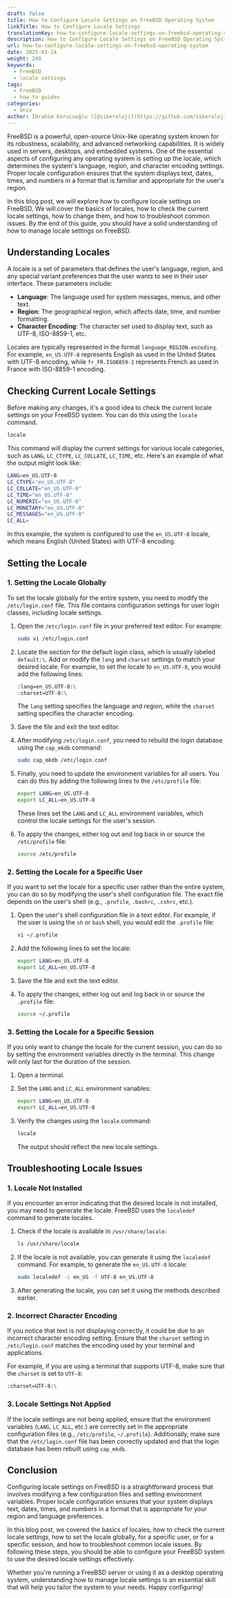 ```yaml
---
draft: false
title: How to Configure Locale Settings on FreeBSD Operating System
linkTitle: How to Configure Locale Settings
translationKey: how-to-configure-locale-settings-on-freebsd-operating-system
description: How to Configure Locale Settings on FreeBSD Operating System
url: how-to-configure-locale-settings-on-freebsd-operating-system
date: 2025-03-14
weight: 240
keywords:
  - FreeBSD
  - locale settings
tags:
  - FreeBSD
  - how-to guides
categories:
  - Unix
author: İbrahim Korucuoğlu ([@siberoloji](https://github.com/siberoloji))
---
```

FreeBSD is a powerful, open-source Unix-like operating system known for its robustness, scalability, and advanced networking capabilities. It is widely used in servers, desktops, and embedded systems. One of the essential aspects of configuring any operating system is setting up the locale, which determines the system's language, region, and character encoding settings. Proper locale configuration ensures that the system displays text, dates, times, and numbers in a format that is familiar and appropriate for the user's region.

In this blog post, we will explore how to configure locale settings on FreeBSD. We will cover the basics of locales, how to check the current locale settings, how to change them, and how to troubleshoot common issues. By the end of this guide, you should have a solid understanding of how to manage locale settings on FreeBSD.

## Understanding Locales

A locale is a set of parameters that defines the user's language, region, and any special variant preferences that the user wants to see in their user interface. These parameters include:

- **Language**: The language used for system messages, menus, and other text.
- **Region**: The geographical region, which affects date, time, and number formatting.
- **Character Encoding**: The character set used to display text, such as UTF-8, ISO-8859-1, etc.

Locales are typically represented in the format `language_REGION.encoding`. For example, `en_US.UTF-8` represents English as used in the United States with UTF-8 encoding, while `fr_FR.ISO8859-1` represents French as used in France with ISO-8859-1 encoding.

## Checking Current Locale Settings

Before making any changes, it's a good idea to check the current locale settings on your FreeBSD system. You can do this using the `locale` command.

```sh
locale
```

This command will display the current settings for various locale categories, such as `LANG`, `LC_CTYPE`, `LC_COLLATE`, `LC_TIME`, etc. Here's an example of what the output might look like:

```sh
LANG=en_US.UTF-8
LC_CTYPE="en_US.UTF-8"
LC_COLLATE="en_US.UTF-8"
LC_TIME="en_US.UTF-8"
LC_NUMERIC="en_US.UTF-8"
LC_MONETARY="en_US.UTF-8"
LC_MESSAGES="en_US.UTF-8"
LC_ALL=
```

In this example, the system is configured to use the `en_US.UTF-8` locale, which means English (United States) with UTF-8 encoding.

## Setting the Locale

### 1. Setting the Locale Globally

To set the locale globally for the entire system, you need to modify the `/etc/login.conf` file. This file contains configuration settings for user login classes, including locale settings.

1. Open the `/etc/login.conf` file in your preferred text editor. For example:

   ```sh
   sudo vi /etc/login.conf
   ```

2. Locate the section for the default login class, which is usually labeled `default:\`. Add or modify the `lang` and `charset` settings to match your desired locale. For example, to set the locale to `en_US.UTF-8`, you would add the following lines:

   ```sh
   :lang=en_US.UTF-8:\
   :charset=UTF-8:\
   ```

   The `lang` setting specifies the language and region, while the `charset` setting specifies the character encoding.

3. Save the file and exit the text editor.

4. After modifying `/etc/login.conf`, you need to rebuild the login database using the `cap_mkdb` command:

   ```sh
   sudo cap_mkdb /etc/login.conf
   ```

5. Finally, you need to update the environment variables for all users. You can do this by adding the following lines to the `/etc/profile` file:

   ```sh
   export LANG=en_US.UTF-8
   export LC_ALL=en_US.UTF-8
   ```

   These lines set the `LANG` and `LC_ALL` environment variables, which control the locale settings for the user's session.

6. To apply the changes, either log out and log back in or source the `/etc/profile` file:

   ```sh
   source /etc/profile
   ```

### 2. Setting the Locale for a Specific User

If you want to set the locale for a specific user rather than the entire system, you can do so by modifying the user's shell configuration file. The exact file depends on the user's shell (e.g., `.profile`, `.bashrc`, `.cshrc`, etc.).

1. Open the user's shell configuration file in a text editor. For example, if the user is using the `sh` or `bash` shell, you would edit the `.profile` file:

   ```sh
   vi ~/.profile
   ```

2. Add the following lines to set the locale:

   ```sh
   export LANG=en_US.UTF-8
   export LC_ALL=en_US.UTF-8
   ```

3. Save the file and exit the text editor.

4. To apply the changes, either log out and log back in or source the `.profile` file:

   ```sh
   source ~/.profile
   ```

### 3. Setting the Locale for a Specific Session

If you only want to change the locale for the current session, you can do so by setting the environment variables directly in the terminal. This change will only last for the duration of the session.

1. Open a terminal.

2. Set the `LANG` and `LC_ALL` environment variables:

   ```sh
   export LANG=en_US.UTF-8
   export LC_ALL=en_US.UTF-8
   ```

3. Verify the changes using the `locale` command:

   ```sh
   locale
   ```

   The output should reflect the new locale settings.

## Troubleshooting Locale Issues

### 1. Locale Not Installed

If you encounter an error indicating that the desired locale is not installed, you may need to generate the locale. FreeBSD uses the `localedef` command to generate locales.

1. Check if the locale is available in `/usr/share/locale`:

   ```sh
   ls /usr/share/locale
   ```

2. If the locale is not available, you can generate it using the `localedef` command. For example, to generate the `en_US.UTF-8` locale:

   ```sh
   sudo localedef -i en_US -f UTF-8 en_US.UTF-8
   ```

3. After generating the locale, you can set it using the methods described earlier.

### 2. Incorrect Character Encoding

If you notice that text is not displaying correctly, it could be due to an incorrect character encoding setting. Ensure that the `charset` setting in `/etc/login.conf` matches the encoding used by your terminal and applications.

For example, if you are using a terminal that supports UTF-8, make sure that the `charset` is set to `UTF-8`:

```sh
:charset=UTF-8:\
```

### 3. Locale Settings Not Applied

If the locale settings are not being applied, ensure that the environment variables (`LANG`, `LC_ALL`, etc.) are correctly set in the appropriate configuration files (e.g., `/etc/profile`, `~/.profile`). Additionally, make sure that the `/etc/login.conf` file has been correctly updated and that the login database has been rebuilt using `cap_mkdb`.

## Conclusion

Configuring locale settings on FreeBSD is a straightforward process that involves modifying a few configuration files and setting environment variables. Proper locale configuration ensures that your system displays text, dates, times, and numbers in a format that is appropriate for your region and language preferences.

In this blog post, we covered the basics of locales, how to check the current locale settings, how to set the locale globally, for a specific user, or for a specific session, and how to troubleshoot common locale issues. By following these steps, you should be able to configure your FreeBSD system to use the desired locale settings effectively.

Whether you're running a FreeBSD server or using it as a desktop operating system, understanding how to manage locale settings is an essential skill that will help you tailor the system to your needs. Happy configuring!
